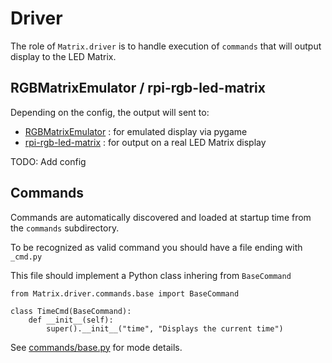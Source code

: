 
# Driver

The role of `Matrix.driver` is to handle execution of `commands` that will output display to the LED Matrix.

## RGBMatrixEmulator / rpi-rgb-led-matrix

Depending on the config, the output will sent to:

 - [RGBMatrixEmulator](https://github.com/ty-porter/RGBMatrixEmulator) : for emulated display via pygame
 - [rpi-rgb-led-matrix](https://github.com/hzeller/rpi-rgb-led-matrix) : for output on a real LED Matrix display


TODO: Add config

## Commands

Commands are automatically discovered and loaded at startup time from the `commands` subdirectory.

To be recognized as valid command you should have a file ending with `_cmd.py`

This file should implement a Python class inhering from `BaseCommand`

    from Matrix.driver.commands.base import BaseCommand

    class TimeCmd(BaseCommand):
        def __init__(self):
            super().__init__("time", "Displays the current time")


See [commands/base.py](commands/base.py) for mode details.



